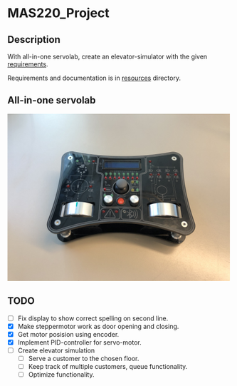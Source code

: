 # MAS220_Project

## Description
With all-in-one servolab, create an elevator-simulator with the given [requirements](requirements.pdf). 

Requirements and documentation is in [resources](/resources) directory.

## All-in-one servolab
<img src="https://github.com/martinmaeland/MAS220_Project/blob/master/media/servolab.jpg" alt="" width="500">

## TODO
- [ ] Fix display to show correct spelling on second line.
- [x] Make steppermotor work as door opening and closing.
- [x] Get motor posision using encoder.
- [x] Implement PID-controller for servo-motor.
- [ ] Create elevator simulation
  - [ ] Serve a customer to the chosen floor.
  - [ ] Keep track of multiple customers, queue functionality.
  - [ ] Optimize functionality.
